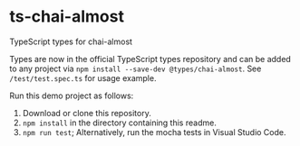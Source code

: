 # ts-chai-almost
TypeScript types for chai-almost

Types are now in the official TypeScript types repository and can be added to any project via `npm install --save-dev @types/chai-almost`. See `/test/test.spec.ts` for usage example.

Run this demo project as follows:
1. Download or clone this repository.
2. `npm install` in the directory containing this readme.
3. `npm run test`; Alternatively, run the mocha tests in Visual Studio Code.